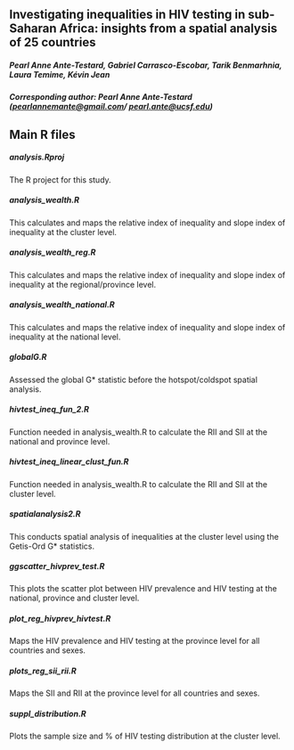## Investigating inequalities in HIV testing in sub-Saharan Africa: insights from a spatial analysis of 25 countries

##### Pearl Anne Ante-Testard, Gabriel Carrasco-Escobar, Tarik Benmarhnia, Laura Temime, Kévin Jean

##### Corresponding author: Pearl Anne Ante-Testard (pearlannemante@gmail.com/ pearl.ante@ucsf.edu)

## Main R files

##### analysis.Rproj
The R project for this study.
##### analysis_wealth.R
This calculates and maps the relative index of inequality and slope index of inequality at the cluster level.
##### analysis_wealth_reg.R
This calculates and maps the relative index of inequality and slope index of inequality at the regional/province level.
##### analysis_wealth_national.R
This calculates and maps the relative index of inequality and slope index of inequality at the national level.
##### globalG.R
Assessed the global G* statistic before the hotspot/coldspot spatial analysis.
##### hivtest_ineq_fun_2.R
Function needed in analysis_wealth.R to calculate the RII and SII at the national and province level.
##### hivtest_ineq_linear_clust_fun.R
Function needed in analysis_wealth.R to calculate the RII and SII at the cluster level.
##### spatialanalysis2.R
This conducts spatial analysis of inequalities at the cluster level using the Getis-Ord G* statistics.
##### ggscatter_hivprev_test.R
This plots the scatter plot between HIV prevalence and HIV testing at the national, province and cluster level.
##### plot_reg_hivprev_hivtest.R 
Maps the HIV prevalence and HIV testing at the province level for all countries and sexes.
##### plots_reg_sii_rii.R 
Maps the SII and RII at the province level for all countries and sexes.
##### suppl_distribution.R
Plots the sample size and % of HIV testing distribution at the cluster level. 

